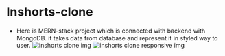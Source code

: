 # Inshorts-clone
- Here is MERN-stack project which is connected with backend with MongoDB. it takes data from database and represent it in styled way to user.
![inshorts clone img](https://github.com/Arpit9945/Inshorts-clone/assets/134361516/fe0defd2-2aea-4e17-9d30-c11ae30fc1be)
![inshorts clone responsive img](https://github.com/Arpit9945/Inshorts-clone/assets/134361516/080c0c51-1923-4ef8-90b6-2fe17da8f34c)
